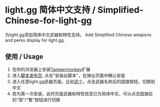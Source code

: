 # light.gg 简体中文支持 / Simplified-Chinese-for-light-gg
为light.gg添加简体中文武器和特性支持。
Add Simplified Chinese weapons and perks display for light.gg.

## 使用 / Usage
1. 在你的浏览器上安装[Tampermonkey](https://www.tampermonkey.net/)扩展
2. 进入[脚本发布页](https://greasyfork.org/zh-CN/scripts/427267-simplified-chinese-for-light-gg?locale_override=1), 点击"安装此脚本"，在弹出页面中确认安装
3. 进入任意light.gg武器页面，比如[这个](https://www.light.gg/db/items/304659313/ignition-code/)，点击武器名称后的国旗按钮，切换到中文
4. 若为第一次安装，此时页面武器和特性信息已为简体中文，可以点击国旗后的"简"/"繁"按钮进行切换
